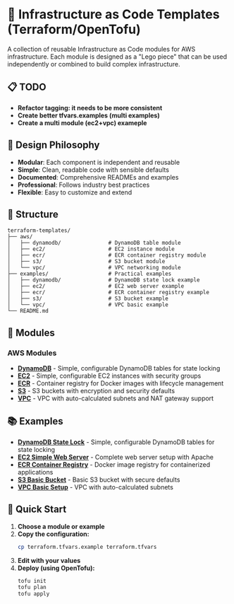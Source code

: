 # 🚀 Infrastructure as Code Templates (Terraform/OpenTofu)

A collection of reusable Infrastructure as Code modules for AWS infrastructure. Each module is designed as a "Lego piece" that can be used independently or combined to build complex infrastructure.

## 📋 TODO

- **Refactor tagging: it needs to be more consistent**
- **Create better tfvars.examples (multi examples)**
- **Create a multi module (ec2+vpc) exameple**

## 🎯 Design Philosophy

- **Modular**: Each component is independent and reusable
- **Simple**: Clean, readable code with sensible defaults
- **Documented**: Comprehensive READMEs and examples
- **Professional**: Follows industry best practices
- **Flexible**: Easy to customize and extend

## 📁 Structure

```
terraform-templates/
├── aws/
│   ├── dynamodb/               # DynamoDB table module
│   ├── ec2/                    # EC2 instance module
│   ├── ecr/                    # ECR container registry module
│   ├── s3/                     # S3 bucket module
│   └── vpc/                    # VPC networking module
├── examples/                   # Practical examples
│   ├── dynamodb/               # DynamoDB state lock example
│   ├── ec2/                    # EC2 web server example
│   ├── ecr/                    # ECR container registry example
│   ├── s3/                     # S3 bucket example
│   └── vpc/                    # VPC basic example
└── README.md
```

## 🧩 Modules

### AWS Modules
- **[DynamoDB](./aws/dynamodb/)** - Simple, configurable DynamoDB tables for state locking
- **[EC2](./aws/ec2/)** - Simple, configurable EC2 instances with security groups
- **[ECR](./aws/ecr/)** - Container registry for Docker images with lifecycle management
- **[S3](./aws/s3/)** - S3 buckets with encryption and security defaults
- **[VPC](./aws/vpc/)** - VPC with auto-calculated subnets and NAT gateway support

## 📚 Examples

- **[DynamoDB State Lock](./examples/dynamodb/)** - Simple, configurable DynamoDB tables for state locking
- **[EC2 Simple Web Server](./examples/ec2/)** - Complete web server setup with Apache
- **[ECR Container Registry](./examples/ecr/)** - Docker image registry for containerized applications
- **[S3 Basic Bucket](./examples/s3/)** - Basic S3 bucket with secure defaults
- **[VPC Basic Setup](./examples/vpc/)** - VPC with auto-calculated subnets

## 🚀 Quick Start

1. **Choose a module or example**
2. **Copy the configuration:**
   ```bash
   cp terraform.tfvars.example terraform.tfvars
   ```
3. **Edit with your values**
4. **Deploy (using OpenTofu):**
   ```bash
   tofu init
   tofu plan
   tofu apply
   ```